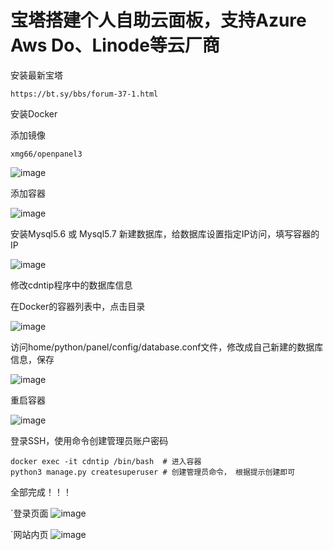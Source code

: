# 宝塔搭建个人自助云面板，支持Azure Aws Do、Linode等云厂商

安装最新宝塔
```
https://bt.sy/bbs/forum-37-1.html
```

安装Docker

添加镜像
```
xmg66/openpanel3
```
![image](https://user-images.githubusercontent.com/55003092/202558054-8adebdcc-f1b3-4c98-a77b-5e367ed4b380.png)

添加容器

![image](https://user-images.githubusercontent.com/55003092/202558280-837750a2-cdde-4a9f-a602-913efbf2f5bf.png)

安装Mysql5.6 或 Mysql5.7
新建数据库，给数据库设置指定IP访问，填写容器的IP

![image](https://user-images.githubusercontent.com/55003092/202558581-3549f8a6-0ad1-4b38-8570-7e9b4f24ca75.png)

修改cdntip程序中的数据库信息

在Docker的容器列表中，点击目录

![image](https://user-images.githubusercontent.com/55003092/202559414-69fd7979-cdf7-40ac-b628-7797a7b4dff9.png)

访问home/python/panel/config/database.conf文件，修改成自己新建的数据库信息，保存

![image](https://user-images.githubusercontent.com/55003092/202559925-3df10d9f-0341-41d7-8345-0182569edb65.png)

重启容器

![image](https://user-images.githubusercontent.com/55003092/202560205-4fdd2989-3cdf-4627-a300-e0c1de1cfed3.png)

登录SSH，使用命令创建管理员账户密码
```
docker exec -it cdntip /bin/bash  # 进入容器
python3 manage.py createsuperuser # 创建管理员命令， 根据提示创建即可
```
全部完成！！！

`登录页面
![image](https://user-images.githubusercontent.com/55003092/202560521-b430f027-d853-40cd-acd3-927103898884.png)

`网站内页
![image](https://user-images.githubusercontent.com/55003092/202560768-e7731225-340d-40c6-bfa9-f76b9d367954.png)




